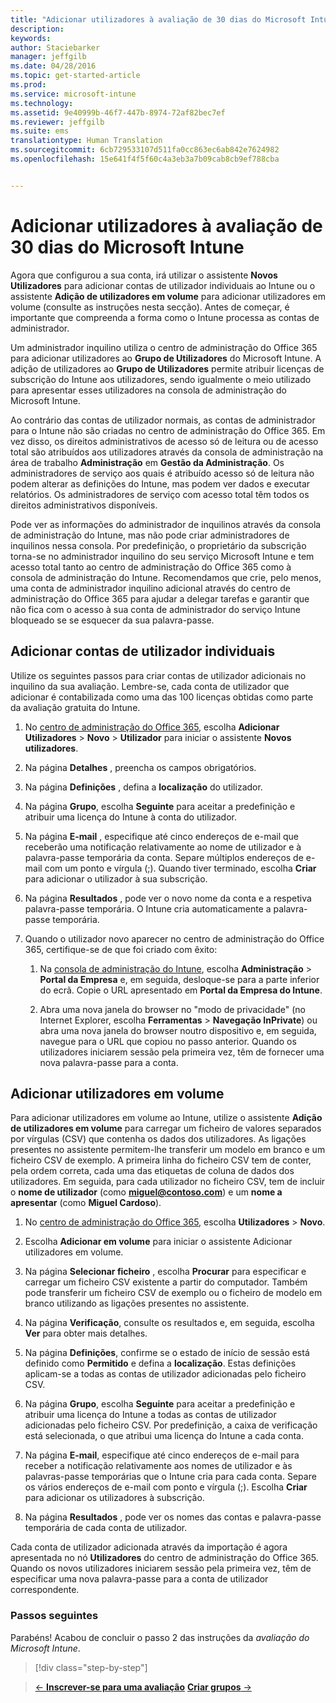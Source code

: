 ```yaml
---
title: "Adicionar utilizadores à avaliação de 30 dias do Microsoft Intune | Microsoft Intune"
description: 
keywords: 
author: Staciebarker
manager: jeffgilb
ms.date: 04/28/2016
ms.topic: get-started-article
ms.prod: 
ms.service: microsoft-intune
ms.technology: 
ms.assetid: 9e40999b-46f7-447b-8974-72af82bec7ef
ms.reviewer: jeffgilb
ms.suite: ems
translationtype: Human Translation
ms.sourcegitcommit: 6cb729533107d511fa0cc863ec6ab842e7624982
ms.openlocfilehash: 15e641f4f5f60c4a3eb3a7b09cab8cb9ef788cba


---
```


# Adicionar utilizadores à avaliação de 30 dias do Microsoft Intune
Agora que configurou a sua conta, irá utilizar o assistente **Novos Utilizadores** para adicionar contas de utilizador individuais ao Intune ou o assistente **Adição de utilizadores em volume** para adicionar utilizadores em volume (consulte as instruções nesta secção).  Antes de começar, é importante que compreenda a forma como o Intune processa as contas de administrador.

Um administrador inquilino utiliza o centro de administração do Office 365 para adicionar utilizadores ao **Grupo de Utilizadores** do Microsoft Intune. A adição de utilizadores ao  **Grupo de Utilizadores** permite atribuir licenças de subscrição do Intune aos utilizadores, sendo igualmente o meio utilizado para apresentar esses utilizadores na consola de administração do Microsoft Intune.

Ao contrário das contas de utilizador normais, as contas de administrador para o Intune não são criadas no centro de administração do Office 365. Em vez disso, os direitos administrativos de acesso só de leitura ou de acesso total são atribuídos aos utilizadores através da consola de administração na área de trabalho **Administração** em **Gestão da Administração**. Os administradores de serviço aos quais é atribuído acesso só de leitura não podem alterar as definições do Intune, mas podem ver dados e executar relatórios. Os administradores de serviço com acesso total têm todos os direitos administrativos disponíveis.

Pode ver as informações do administrador de inquilinos através da consola de administração do Intune, mas não pode criar administradores de inquilinos nessa consola. Por predefinição, o proprietário da subscrição torna-se no administrador inquilino do seu serviço Microsoft Intune e tem acesso total tanto ao centro de administração do Office 365 como à consola de administração do Intune. Recomendamos que crie, pelo menos, uma conta de administrador inquilino adicional através do centro de administração do Office 365 para ajudar a delegar tarefas e garantir que não fica com o acesso à sua conta de administrador do serviço Intune bloqueado se se esquecer da sua palavra-passe.

## Adicionar contas de utilizador individuais
Utilize os seguintes passos para criar contas de utilizador adicionais no inquilino da sua avaliação. Lembre-se, cada conta de utilizador que adicionar é contabilizada como uma das 100 licenças obtidas como parte da avaliação gratuita do Intune.

1.  No [centro de administração do Office 365](http://go.microsoft.com/fwlink/?LinkID=787455), escolha **Adicionar Utilizadores** &gt; **Novo** &gt; **Utilizador** para iniciar o assistente **Novos utilizadores**.

2.  Na página **Detalhes** , preencha os campos obrigatórios.

3.  Na página **Definições** , defina a **localização** do utilizador.

4.  Na página **Grupo**, escolha **Seguinte** para aceitar a predefinição e atribuir uma licença do Intune à conta do utilizador.

5.  Na página **E-mail** , especifique até cinco endereços de e-mail que receberão uma notificação relativamente ao nome de utilizador e à palavra-passe temporária da conta. Separe múltiplos endereços de e-mail com um ponto e vírgula (;). Quando tiver terminado, escolha **Criar** para adicionar o utilizador à sua subscrição.

6.  Na página **Resultados** , pode ver o novo nome da conta e a respetiva palavra-passe temporária. O Intune cria automaticamente a palavra-passe temporária.

7.  Quando o utilizador novo aparecer no centro de administração do Office 365, certifique-se de que foi criado com êxito:

    1.  Na [consola de administração do Intune](https://manage.microsoft.com/), escolha **Administração** &gt; **Portal da Empresa** e, em seguida, desloque-se para a parte inferior do ecrã. Copie o URL apresentado em **Portal da Empresa do Intune**.

    2.  Abra uma nova janela do browser no "modo de privacidade" (no Internet Explorer, escolha **Ferramentas** &gt; **Navegação InPrivate**) ou abra uma nova janela do browser noutro dispositivo e, em seguida, navegue para o URL que copiou no passo anterior. Quando os utilizadores iniciarem sessão pela primeira vez, têm de fornecer uma nova palavra-passe para a conta.

## Adicionar utilizadores em volume
Para adicionar utilizadores em volume ao Intune, utilize o assistente **Adição de utilizadores em volume** para carregar um ficheiro de valores separados por vírgulas (CSV) que contenha os dados dos utilizadores. As ligações presentes no assistente permitem-lhe transferir um modelo em branco e um ficheiro CSV de exemplo. A primeira linha do ficheiro CSV tem de conter, pela ordem correta, cada uma das etiquetas de coluna de dados dos utilizadores. Em seguida, para cada utilizador no ficheiro CSV, tem de incluir o **nome de utilizador** (como **miguel@contoso.com**) e um **nome a apresentar** (como **Miguel Cardoso**).

1.  No [centro de administração do Office 365](http://go.microsoft.com/fwlink/?LinkID=787455), escolha **Utilizadores** &gt; **Novo**.

2.  Escolha **Adicionar em volume** para iniciar o assistente Adicionar utilizadores em volume.

3.  Na página **Selecionar ficheiro** , escolha **Procurar** para especificar e carregar um ficheiro CSV existente a partir do computador. Também pode transferir um ficheiro CSV de exemplo ou o ficheiro de modelo em branco utilizando as ligações presentes no assistente.

4.  Na página **Verificação**, consulte os resultados e, em seguida, escolha **Ver** para obter mais detalhes.

5.  Na página **Definições**, confirme se o estado de início de sessão está definido como **Permitido** e defina a **localização**. Estas definições aplicam-se a todas as contas de utilizador adicionadas pelo ficheiro CSV.

6.  Na página **Grupo**, escolha **Seguinte** para aceitar a predefinição e atribuir uma licença do Intune a todas as contas de utilizador adicionadas pelo ficheiro CSV. Por predefinição, a caixa de verificação está selecionada, o que atribui uma licença do Intune a cada conta.

7.  Na página **E-mail**, especifique até cinco endereços de e-mail para receber a notificação relativamente aos nomes de utilizador e às palavras-passe temporárias que o Intune cria para cada conta. Separe os vários endereços de e-mail com ponto e vírgula (;). Escolha **Criar** para adicionar os utilizadores à subscrição.

8.  Na página **Resultados** , pode ver os nomes das contas e palavra-passe temporária de cada conta de utilizador.

Cada conta de utilizador adicionada através da importação é agora apresentada no nó **Utilizadores** do centro de administração do Office 365. Quando os novos utilizadores iniciarem sessão pela primeira vez, têm de especificar uma nova palavra-passe para a conta de utilizador correspondente.

### Passos seguintes
Parabéns! Acabou de concluir o passo 2 das instruções da *avaliação do Microsoft Intune*.

>[!div class="step-by-step"]

>[&larr; **Inscrever-se para uma avaliação**](.\get-started-with-a-30-day-trial-of-microsoft-intune-step-1.md)     [**Criar grupos** &rarr;](.\get-started-with-a-30-day-trial-of-microsoft-intune-step-3.md)  



<!--HONumber=Jun16_HO4-->


